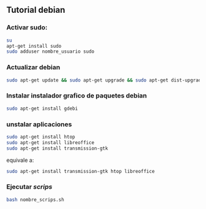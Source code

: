 ## Tutorial debian

### Activar sudo:

```sh
su
apt-get install sudo
sudo adduser nombre_usuario sudo
```

### Actualizar debian

```sh
sudo apt-get update && sudo apt-get upgrade && sudo apt-get dist-upgrade && sudo apt-get autoremove
```

### Instalar instalador grafico de paquetes debian

```sh
sudo apt-get install gdebi
```
### unstalar aplicaciones

```sh
sudo apt-get install htop
sudo apt-get install libreoffice
sudo apt-get install transmission-gtk
```
equivale a:

```sh
sudo apt-get install transmission-gtk htop libreoffice
```
### Ejecutar *scrips*

 ```sh
 bash nombre_scrips.sh
 ```
